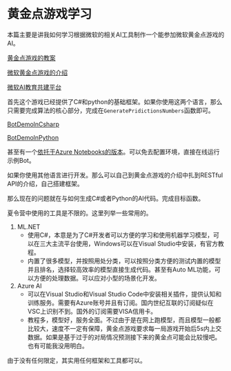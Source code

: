 # 黄金点游戏学习

本篇主要是讲我如何学习根据微软的相关AI工具制作一个能参加微软黄金点游戏的AI。

[黄金点游戏的教案](https://github.com/microsoft/ai-edu/tree/master/B-教学案例与实践/B8-自构建－AI游戏开发案例－黄金点游戏/微软-方案1)

[微软黄金点游戏的介绍](https://github.com/microsoft/ai-edu/tree/master/C-开发工具与环境/微软黄金点程序工具/OnlineGame)

[微软AI教育共建平台](https://github.com/microsoft/ai-edu)

首先这个游戏已经提供了C#和python的基础框架。如果你使用这两个语言，那么只需要完成算法的核心部分，完成在`GeneratePridictionsNumbers`函数即可。

[BotDemolnCsharp](https://github.com/microsoft/ai-edu/tree/master/C-开发工具与环境/微软黄金点程序工具/OnlineGame/BotDemoInCSharp)

[BotDemolnPython](https://github.com/microsoft/ai-edu/tree/master/C-开发工具与环境/微软黄金点程序工具/OnlineGame/BotDemoInPython)

甚至有一个[依托于Azure Notebooks的版本](https://notebooks.azure.com/fatterbetter/projects/goldennumbernotebook)。可以免去配置环境，直接在线运行示例Bot。

如果你使用其他语言进行开发。那么可以自己到黄金点游戏的介绍中扎到RESTful API的介绍，自己搭建框架。

那么现在的问题就在与如何生成C#或者Python的AI代码。完成目标函数。

夏令营中使用的工具是不限的。这里列举一些常用的。

1. ML.NET
   * 使用C#，本意是为了C#开发者可以方便的学习和使用机器学习模型，可以在三大主流平台使用，Windows可以在Visual Studio中安装，有官方教程。
   * 内置了很多模型，并按照用处分类，可以按照分类方便的测试内置的模型并且排名，选择较高效率的模型直接生成代码。甚至有Auto ML功能，可以方便的处理数据。可以应对小型的场景化开发。
2. Azure AI
   * 可以在Visual Studio和Visual Studio Code中安装相关插件，提供认知和训练服务。需要有Azure账号并且有订阅。国内世纪互联的订阅疑似在VSC上识别不到。国外的订阅需要VISA信用卡。
   * 教程多，模型好，服务全面。不过由于是在网上跑模型，而且模型一般都比较大，速度不一定有保障，黄金点游戏要求每一局游戏开始后5s内上交数据。如果是基于过于的对局情况预测接下来的黄金点可能会比较慢吧。也有可能我没用明白。

由于没有任何限定，其实用任何框架和工具都可以。